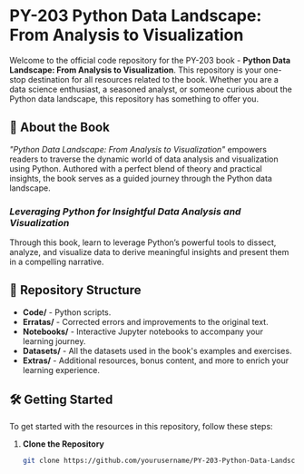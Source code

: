 # PY-203 Python Data Landscape: From Analysis to Visualization

Welcome to the official code repository for the PY-203 book - **Python Data Landscape: From Analysis to Visualization**. This repository is your one-stop destination for all resources related to the book. Whether you are a data science enthusiast, a seasoned analyst, or someone curious about the Python data landscape, this repository has something to offer you. 


## :book: About the Book

_"Python Data Landscape: From Analysis to Visualization"_ empowers readers to traverse the dynamic world of data analysis and visualization using Python. Authored with a perfect blend of theory and practical insights, the book serves as a guided journey through the Python data landscape.

### *Leveraging Python for Insightful Data Analysis and Visualization*

Through this book, learn to leverage Python’s powerful tools to dissect, analyze, and visualize data to derive meaningful insights and present them in a compelling narrative.

## :file_folder: Repository Structure

- **Code/** - Python scripts.
- **Erratas/** - Corrected errors and improvements to the original text.
- **Notebooks/** - Interactive Jupyter notebooks to accompany your learning journey.
- **Datasets/** - All the datasets used in the book's examples and exercises.
- **Extras/** - Additional resources, bonus content, and more to enrich your learning experience.

## :hammer_and_wrench: Getting Started

To get started with the resources in this repository, follow these steps:

1. **Clone the Repository**
   
   ```bash
   git clone https://github.com/yourusername/PY-203-Python-Data-Landscape.git
